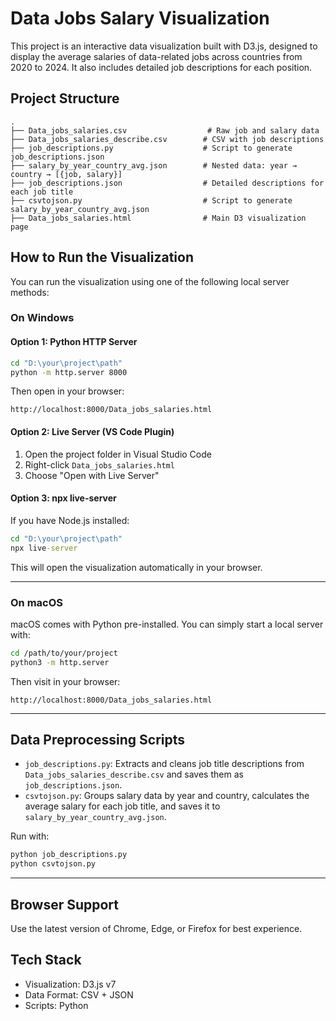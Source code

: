 
# Data Jobs Salary Visualization

This project is an interactive data visualization built with D3.js, designed to display the average salaries of data-related jobs across countries from 2020 to 2024. It also includes detailed job descriptions for each position.

## Project Structure

```
.
├── Data_jobs_salaries.csv                  # Raw job and salary data
├── Data_jobs_salaries_describe.csv        # CSV with job descriptions
├── job_descriptions.py                    # Script to generate job_descriptions.json
├── salary_by_year_country_avg.json        # Nested data: year → country → [{job, salary}]
├── job_descriptions.json                  # Detailed descriptions for each job title
├── csvtojson.py                           # Script to generate salary_by_year_country_avg.json
├── Data_jobs_salaries.html                # Main D3 visualization page
```

## How to Run the Visualization

You can run the visualization using one of the following local server methods:

### On Windows

#### Option 1: Python HTTP Server

```cmd
cd "D:\your\project\path"
python -m http.server 8000
```

Then open in your browser:
```
http://localhost:8000/Data_jobs_salaries.html
```

#### Option 2: Live Server (VS Code Plugin)

1. Open the project folder in Visual Studio Code
2. Right-click `Data_jobs_salaries.html`
3. Choose "Open with Live Server"

#### Option 3: npx live-server

If you have Node.js installed:

```cmd
cd "D:\your\project\path"
npx live-server
```

This will open the visualization automatically in your browser.

---

### On macOS

macOS comes with Python pre-installed. You can simply start a local server with:

```bash
cd /path/to/your/project
python3 -m http.server
```

Then visit in your browser:
```
http://localhost:8000/Data_jobs_salaries.html
```

---

## Data Preprocessing Scripts

- `job_descriptions.py`: Extracts and cleans job title descriptions from `Data_jobs_salaries_describe.csv` and saves them as `job_descriptions.json`.
- `csvtojson.py`: Groups salary data by year and country, calculates the average salary for each job title, and saves it to `salary_by_year_country_avg.json`.

Run with:

```bash
python job_descriptions.py
python csvtojson.py
```

---

## Browser Support

Use the latest version of Chrome, Edge, or Firefox for best experience.

## Tech Stack

- Visualization: D3.js v7
- Data Format: CSV + JSON
- Scripts: Python
